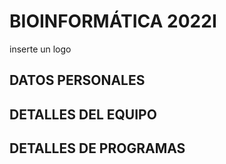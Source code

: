 # BIOINFORMÁTICA 2022I
inserte un logo
## DATOS PERSONALES


## DETALLES DEL EQUIPO


## DETALLES DE PROGRAMAS 

